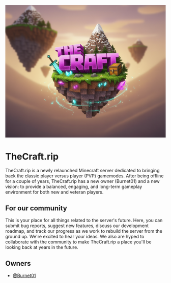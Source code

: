 
![Logo](https://github.com/TheCraft-rip/.github/blob/main/icon.png?raw=true)


# TheCraft.rip

TheCraft.rip is a newly relaunched Minecraft server dedicated to bringing back the classic player versus player (PVP) gamemodes. After being offline for a couple of years, TheCraft.rip has a new owner (Burnet01) and a new vision: to provide a balanced, engaging, and long-term gameplay environment for both new and veteran players. 

## For our community
This is your place for all things related to the server's future. Here, you can submit bug reports, suggest new features, discuss our development roadmap, and track our progress as we work to rebuild the server from the ground up. We're excited to hear your ideas. We also are hyped to collaborate with the community to make TheCraft.rip a place you'll be looking back at years in the future.

## Owners

 - [@Burnet01](https://github.com/burnet01)
